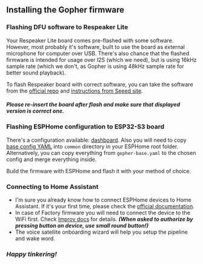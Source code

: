 ## Installing the Gopher firmware

### Flashing DFU software to Respeaker Lite

Your Respeaker Lite board comes pre-flashed with some software. However, most probably it's software, built to use the board as external microphone for computer over USB. There's also chance that the flashed firmware is intended for usage over I2S (which we need), but is using 16kHz sample rate (which we don't, as Gopher is using 48kHz sample rate for better sound playback).

To flash Respeaker board with correct software, you can take the software from the [official repo](https://github.com/respeaker/ReSpeaker_Lite/tree/master/xmos_firmwares) and [instructions from Seeed site](https://wiki.seeedstudio.com/xiao_respeaker/#flash-the-i2s-firmware).

#### _Please re-insert the board after flash and make sure that displayed version is correct one._

### Flashing ESPHome configuration to ESP32-S3 board

There's a configuration available: [dashboard](/config/gopher-dashboard.yaml). Also you will need to copy [base config YAML](/config/common/gopher-base.yaml) into `common` directory in your ESPHome root folder. Alternatively, you can copy everything from `gopher-base.yaml` to the chosen config and merge everything inside.

Build the firmware with ESPHome and flash it with your method of choice.

### Connecting to Home Assistant

- I'm sure you already know how to connect ESPHome devices to Home Assistant. If it's your first time, please check the [official documentation](https://www.home-assistant.io/integrations/esphome/).
- In case of Factory firmware you will need to connect the device to the WiFi first. Check [Improv docs](https://www.home-assistant.io/integrations/improv_ble/) for details.
  _**(When asked to authorize by pressing button on device, use small round button!)**_
- The voice satellite onboarding wizard will help you setup the pipeline and wake word.

### _Happy tinkering!_
